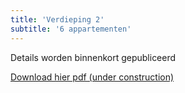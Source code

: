 ```yaml
---
title: 'Verdieping 2'
subtitle: '6 appartementen'
---
```


Details worden binnenkort gepubliceerd

[Download hier pdf (under construction)]()
